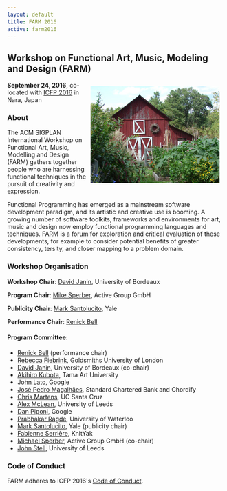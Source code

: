 ```yaml
---
layout: default
title: FARM 2016
active: farm2016
---
```


## Workshop on Functional Art, Music, Modeling and Design (FARM)

<img src="/files/farm-lambda-small.jpg" style="float: right; margin: 10px;" />

**September 24, 2016**, co-located with
[ICFP 2016](http://conf.researchr.org/home/icfp-2016) in Nara, Japan

### About

The ACM SIGPLAN International Workshop on Functional Art, Music,
Modelling and Design (FARM) gathers together people who are harnessing
functional techniques in the pursuit of creativity and expression.

Functional Programming has emerged as a mainstream software
development paradigm, and its artistic and creative use is booming. A
growing number of software toolkits, frameworks and environments for
art, music and design now employ functional programming languages and
techniques. FARM is a forum for exploration and critical evaluation of
these developments, for example to consider potential benefits of
greater consistency, tersity, and closer mapping to a problem domain.

### Workshop Organisation

**Workshop Chair**: [David Janin](http://www.labri.fr/perso/janin/), University of Bordeaux

**Program Chair**: [Mike Sperber](http://deinprogramm.de/sperber/),
  Active Group GmbH

**Publicity Chair**: [Mark Santolucito](http://marksantolucito.com/), Yale

**Performance Chair**: [Renick Bell](http://www.renickbell.net/)

#### Program Committee:

* [Renick Bell](http://www.renickbell.net/) (performance chair)
* [Rebecca Fiebrink](http://www.doc.gold.ac.uk/~mas01rf/Rebecca_Fiebrink_Goldsmiths/welcome.html),
 Goldsmiths University of London
* [David Janin](http://www.labri.fr/perso/janin/), University of
  Bordeaux (co-chair)
* [Akihiro Kubota](http://faculty.tamabi.ac.jp/html/en/23.html), Tama Art University
* [John Lato](http://johnlato.blogspot.de/), Google
* [José Pedro Magalhães](http://dreixel.net/), Standard Chartered Bank
  and Chordify
* [Chris Martens](http://www.cs.cmu.edu/~cmartens/), UC Santa Cruz
* [Alex McLean](http://yaxu.org/), University of Leeds
* [Dan Piponi](https://plus.google.com/+DanPiponi), Google
* [Prabhakar Ragde](https://cs.uwaterloo.ca/~plragde/), University of Waterloo
* [Mark Santolucito](http://marksantolucito.com/), Yale (publicity
  chair)
* [Fabienne Serrière](http://fabienne.us/), KnitYak  
* [Michael Sperber](http://www.deinprogramm.de/sperber/), Active Group
GmbH (co-chair)
* [John Stell](http://www.comp.leeds.ac.uk/jgs/), University of Leeds

### Code of Conduct

FARM adheres to ICFP 2016's
[Code of Conduct](http://conf.researchr.org/attending/icfp-2016/code-of-conduct).
